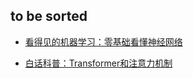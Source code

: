 ## to be sorted

- [看得见的机器学习：零基础看懂神经网络](https://zhangtielei.com/posts/blog-nn-visualization.html)

- [白话科普：Transformer和注意力机制](https://zhangtielei.com/posts/blog-transformer-attention.html)
